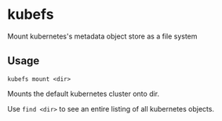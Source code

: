# kubefs

Mount kubernetes's metadata object store as a file system

## Usage

```
kubefs mount <dir>
```
Mounts the default kubernetes cluster onto dir.

Use `find <dir>` to see an entire listing of all kubernetes objects.
